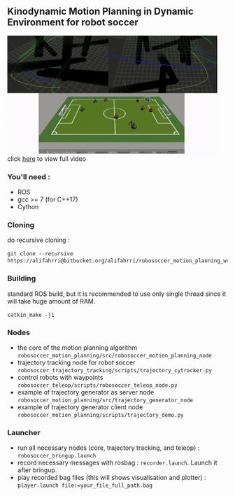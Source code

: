## Kinodynamic Motion Planning in Dynamic Environment for robot soccer
![gif](demo_short2.gif)  
click [here](https://youtu.be/jYTKOSrrcoY) to view full video  

### You'll need :
- ROS
- gcc >= 7 (for C++17)
- Cython

### Cloning  
do recursive cloning :   
```
git clone --recursive https://alifahrri@bitbucket.org/alifahrri/robosoccer_motion_planning_ws.git
```

### Building 
standard ROS build, but it is recommended to use only single thread since it will take huge amount of RAM.  
```
catkin_make -j1
```

### Nodes
* the core of the motion planning algorithm `robosoccer_motion_planning/src/robosoccer_motion_planning_node`
* trajectory tracking node for robot soccer `robosoccer_trajectory_tracking/scripts/trajectory_cytracker.py` 
* control robots with waypoints `robosoccer_teleop/scripts/robosoccer_teleop_node.py`
* example of trajectory generator as server node `robosoccer_motion_planning/src/trajectory_generator_node`
* example of trajectory generator client node `robosoccer_motion_planning/scripts/trajectory_demo.py`
   
### Launcher
* run all necessary nodes (core, trajectory tracking, and teleop) : `robosoccer_bringup.launch`   
* record necessary messages with rosbag : `recorder.launch`. Launch it after bringup.
* play recorded bag files (this will shows visualisation and plotter) : `player.launch file:=your_file_full_path.bag`